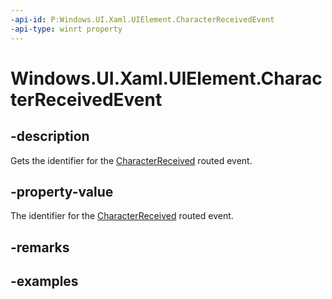 ```yaml
---
-api-id: P:Windows.UI.Xaml.UIElement.CharacterReceivedEvent
-api-type: winrt property
---
```


<!-- Property syntax.
public RoutedEvent CharacterReceivedEvent { get; }
-->

# Windows.UI.Xaml.UIElement.CharacterReceivedEvent

## -description
Gets the identifier for the [CharacterReceived](uielement_characterreceived.md) routed event.



## -property-value
The identifier for the [CharacterReceived](uielement_characterreceived.md) routed event.

## -remarks

## -examples
